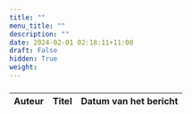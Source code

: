```yaml
---
title: ""
menu_title: ""
description: ""
date: 2024-02-01 02:18:11+11:00
draft: False
hidden: True
weight: 
---
```

### 

**Auteur** | **Titel** | **Datum van het bericht**
---|---|---
